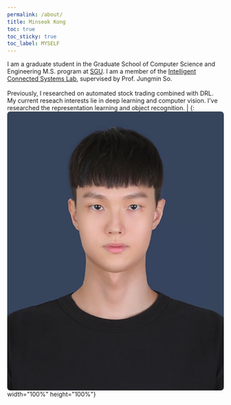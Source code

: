 ```yaml
---
permalink: /about/
title: Minseok Kong
toc: true
toc_sticky: true
toc_label: MYSELF
---
```

<span style="font-size:100%">I am a graduate student in the Graduate School of Computer Science and Engineering M.S. program at [SGU](https://sogang.ac.kr/). I am a member of the [Intelligent Connected Systems Lab](https://icslsogang.github.io/), supervised by Prof. Jungmin So. <br><br> Previously, I researched on automated stock trading combined with DRL. My current reseach interests lie in deep learning and computer vision. I've researched the representation learning and object recognition. </span> | <img align="right" img style="border-radius: 7px;" src="/assets/images/minseok.jpg" >{: width="100%" height="100%"}

